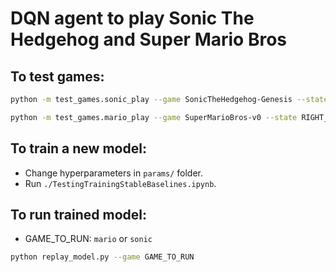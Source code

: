 # DQN agent to play Sonic The Hedgehog and Super Mario Bros

## To test games:
```sh
python -m test_games.sonic_play --game SonicTheHedgehog-Genesis --state GreenHillZone.Act1 --scenario contest
```

```sh
python -m test_games.mario_play --game SuperMarioBros-v0 --state RIGHT_ONLY
```
## To train a new model:
*   Change hyperparameters in `params/` folder.
*   Run `./TestingTrainingStableBaselines.ipynb`.

## To run trained model:
*   GAME_TO_RUN: `mario` or `sonic` 
```sh
python replay_model.py --game GAME_TO_RUN
```

